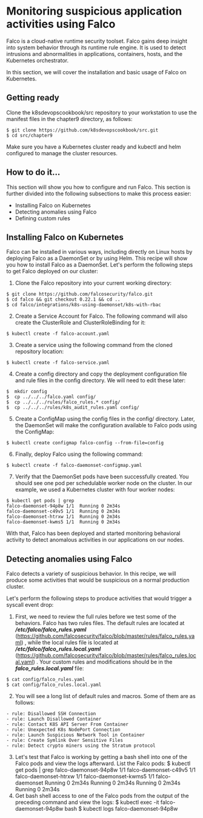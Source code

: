 # Monitoring suspicious application activities using Falco

Falco is a cloud-native runtime security toolset. Falco gains deep insight into system 
behavior through its runtime rule engine. It is used to detect intrusions and abnormalities 
in applications, containers, hosts, and the Kubernetes orchestrator.

In this section, we will cover the installation and basic usage of Falco on Kubernetes. 
## Getting ready
Clone the k8sdevopscookbook/src repository to your workstation to use the manifest files in the chapter9 directory, as follows:
```
$ git clone https://github.com/k8sdevopscookbook/src.git
$ cd src/chapter9
```
Make sure you have a Kubernetes cluster ready and kubectl and helm configured to manage the cluster resources.
## How to do it...
This section will show you how to configure and run Falco. This section is further divided 
into the following subsections to make this process easier:

* Installing Falco on Kubernetes
* Detecting anomalies using Falco
* Defining custom rules
## Installing Falco on Kubernetes
Falco can be installed in various ways, including directly on Linux hosts by deploying Falco 
as a DaemonSet or by using Helm. This recipe will show you how to install Falco as a DaemonSet.
Let's perform the following steps to get Falco deployed on our cluster:

1. Clone the Falco repository into your current working directory:
```
$ git clone https://github.com/falcosecurity/falco.git
$ cd falco && git checkout 0.22.1 && cd .. 
$ cd falco/integrations/k8s-using-daemonset/k8s-with-rbac
```
2. Create a Service Account for Falco. The following command will also create the ClusterRole and ClusterRoleBinding for it:
```
$ kubectl create -f falco-account.yaml
```
3. Create a service using the following command from the cloned repository location:
```
$ kubectl create -f falco-service.yaml
```
4. Create a config directory and copy the deployment configuration file and rule files in the config directory. We will need to edit these later:
```
$  mkdir config
$  cp ../../../falco.yaml config/
$  cp ../../../rules/falco_rules.* config/
$  cp ../../../rules/k8s_audit_rules.yaml config/
```
5. Create a ConfigMap using the config files in the config/ directory. 
Later, the DaemonSet will make the configuration available to Falco pods using the ConfigMap:
```
$ kubectl create configmap falco-config --from-file=config
```
6. Finally, deploy Falco using the following command:
```
$ kubectl create -f falco-daemonset-configmap.yaml
```
7. Verify that the DaemonSet pods have been successfully created. You should see one pod per schedulable worker node on the cluster. In our example, we used a 
Kubernetes cluster with four worker nodes:
```
$ kubectl get pods | grep
falco-daemonset-94p8w 1/1  Running 0 2m34s
falco-daemonset-c49v5 1/1  Running 0 2m34s 
falco-daemonset-htrxw 1/1  Running 0 2m34s
falco-daemonset-kwms5 1/1  Running 0 2m34s 
```
With that, Falco has been deployed and started monitoring behavioral activity to detect anomalous activities in our applications on our nodes.

## Detecting anomalies using Falco
Falco detects a variety of suspicious behavior. In this recipe, we will produce some 
activities that would be suspicious on a normal production cluster.

Let's perform the following steps to produce activities that would trigger a syscall event drop:

1. First, we need to review the full rules before we test some of the behaviors. Falco has two rules files. The default rules are located at
***/etc/falco/falco_rules.yaml*** (https://github.com/falcosecurity/falco/blob/master/rules/falco_rules.yaml) , while the local rules file is located at ***/etc/falco/falco_rules.local.yaml*** (https://github.com/falcosecurity/falco/blob/master/rules/falco_rules.local.yaml) . Your custom rules and modifications
should be in the ***falco_rules.local.yaml*** file:
```
$ cat config/falco_rules.yaml
$ cat config/falco_rules.local.yaml
```

2. You will see a long list of default rules and macros. Some of them are as follows:
```
- rule: Disallowed SSH Connection
- rule: Launch Disallowed Container
- rule: Contact K8S API Server From Container
- rule: Unexpected K8s NodePort Connection
- rule: Launch Suspicious Network Tool in Container
- rule: Create Symlink Over Sensitive Files
- rule: Detect crypto miners using the Stratum protocol
```

3. Let's test that Falco is working by getting a bash shell into one of the Falco pods
and view the logs afterward. List the Falco pods:
$ kubectl get pods | grep
falco-daemonset-94p8w 1/1
falco-daemonset-c49v5 1/1
falco-daemonset-htrxw 1/1
falco-daemonset-kwms5 1/1
falco-daemonset
Running 0 2m34s
Running 0 2m34s
Running 0 2m34s
Running 0 2m34s
4. Get bash shell access to one of the Falco pods from the output of the preceding
command and view the logs:
$ kubectl exec -it falco-daemonset-94p8w bash
$ kubectl logs falco-daemonset-94p8w
